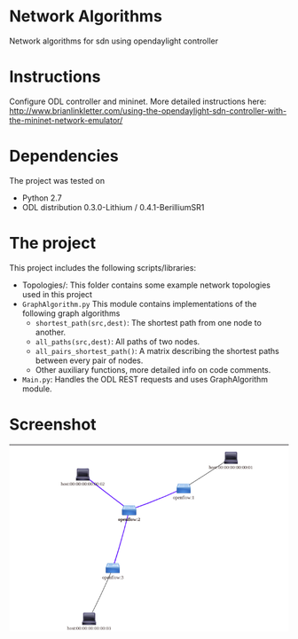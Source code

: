 # Network Algorithms

Network algorithms for sdn using opendaylight controller

# Instructions 

Configure ODL controller and mininet. More detailed instructions here:
http://www.brianlinkletter.com/using-the-opendaylight-sdn-controller-with-the-mininet-network-emulator/


# Dependencies
The project was tested on
* Python 2.7
* ODL distribution 0.3.0-Lithium / 0.4.1-BerilliumSR1

# The project 
This project includes the following scripts/libraries:
* Topologies/: This folder contains some example network topologies used in this project
* `GraphAlgorithm.py` This module contains implementations of the following graph algorithms
	* `shortest_path(src,dest)`: The shortest path from one node to another.
	* `all_paths(src,dest)`: All paths of two nodes.
	* `all_pairs_shortest_path()`: A matrix describing the shortest paths between every pair of nodes.
	* Other auxiliary functions, more detailed info  on code comments.
* `Main.py`: Handles the ODL REST requests and uses GraphAlgorithm module.
# Screenshot
![](screenshot.png)
